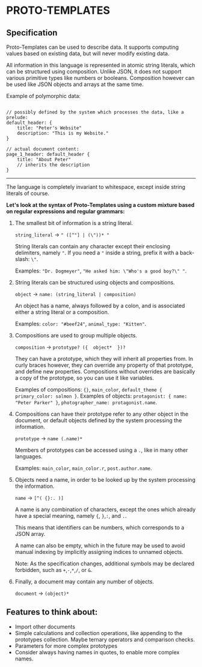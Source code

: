 # PROTO-TEMPLATES

## Specification

Proto-Templates can be used to describe data. It supports 
computing values based on existing data, but will never modify existing data.

All information in this language is represented in atomic string literals,
which can be structured using composition. Unlike JSON,
it does not support various primitive types like numbers or booleans. 
Composition however can be used like JSON objects and arrays at the same time. 

Example of polymorphic data:
```

// possibly defined by the system which processes the data, like a prelude:
default_header: {
    title: "Peter's Website"
    description: "This is my Website."
}

// actual document content:
page_1_header: default_header {
    title: "About Peter"
    // inherits the description
}
```

---

The language is completely invariant to whitespace, 
except inside string literals of course.

__Let's look at the syntax of Proto-Templates using 
a custom mixture based on regular expressions and regular grammars:__

1.  The smallest bit of information is a string literal.

    `string_literal` → `" ([^"] | (\"))* "`
    
    String literals can contain any character 
    except their enclosing delimiters, namely `"`.
    If you need a `"` inside a string, prefix it with a back-slash: `\"`.
    
    Examples: `"Dr. Dogmeyer"`, `"He asked him: \"Who's a good boy?\" "`.

    
2.  String literals can be structured using objects and compositions.

    `object` → `name: (string_literal | composition)`
    
    An object has a name, always followed by a colon, 
    and is associated either a string literal or a composition.
    
    Examples: `color: "#beef24"`, `animal_type: "Kitten"`.

2.  Compositions are used to group multiple objects.
    
    `composition` → `prototype? ({  object*  })?  `
    
    They can have a prototype, which they will inherit all properties from.
    In curly braces however, they can override any property of that prototype,
    and define new properties. Compositions without overrides are basically a 
    copy of the prototype, so you can use it like variables.
    
    Examples of compositions: `{}`, `main_color`, `default_theme { primary_color: salmon }`.
    Examples of objects: `protagonist: { name: "Peter Parker" }`, `photographer_name: protagonist.name`.
    
2.  Compositions can have their prototype refer to any other object in the document, 
    or default objects defined by the system processing the information.
    
    `prototype` → `name (.name)*`
    
    Members of prototypes can be accessed using a `.`, like in many other languages.
    
    Examples: `main_color`, `main_color.r`, `post.author.name`.
        
2.  Objects need a name, in order to be looked up 
    by the system processing the information.
    
    `name` → `[^( {}:. )]`
    
    A name is any combination of characters, 
    except the ones which already have a special meaning, 
    namely `{`, `}`,`:`,  and `.`.
    
    This means that identifiers can be numbers, which corresponds to a JSON array. 
    
    A name can also be empty, which in the future may be used to avoid 
    manual indexing by implicitly assigning indices to unnamed objects.

    Note: As the specification changes, 
    additional symbols may be declared forbidden, such as `+`,`-`,`*`,`/`, or `&`.
        

2.  Finally, a document may contain any number of objects.

    `document` → `(object)*`




## Features to think about:
-   Import other documents
-   Simple calculations and collection operations,
    like appending to the prototypes collection. 
    Maybe ternary operators and comparison checks.
-   Parameters for more complex prototypes
-   Consider always having names in quotes, to enable more complex names.
